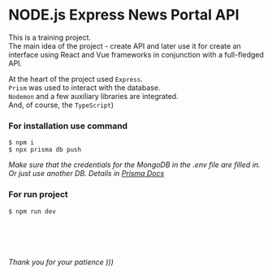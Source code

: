 # NODE.js Express News Portal API

This is a training project. <br>
The main idea of the project - create API and later use it
for create an interface using React and Vue frameworks 
in conjunction with a full-fledged API.

At the heart of the project used `Express`. <br>
`Prism` was used to interact with the database. <br>
`Nodemon` and a few auxiliary libraries are integrated. <br>
And, of course, the `TypeScript`)


### For installation use command
```shell
$ npm i
$ npx prisma db push
```
*Make sure that the credentials for the MongoDB in the .env file are filled in.<br> 
Or just use another DB. Details in [Prisma Docs](https://www.prisma.io/docs/getting-started)*

### For run project
```shell
$ npm run dev
```

<br><br><br>

###### Thank you for your patience )))